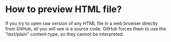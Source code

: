 # How to preview HTML file?

If you try to open raw version of any HTML file in a web browser directly from GitHub, all you will see is a source code. GitHub forces them to use the "text/plain" content-type, so they cannot be interpreted.
